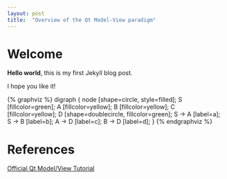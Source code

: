 ```yaml
---
layout: post
title:  "Overview of the Qt Model-View paradigm"
---
```


# Welcome

**Hello world**, this is my first Jekyll blog post.

I hope you like it!

{% graphviz %}
digraph {
  node [shape=circle, style=filled];
  S [fillcolor=green];
  A [fillcolor=yellow];
  B [fillcolor=yellow];
  C [fillcolor=yellow];
  D [shape=doublecircle, fillcolor=green];
  S -> A [label=a];
  S -> B [label=b];
  A -> D [label=c];
  B -> D [label=d];
}
{% endgraphviz %}

# References
[Official Qt Model/View Tutorial](https://doc.qt.io/qt-5/modelview.html)